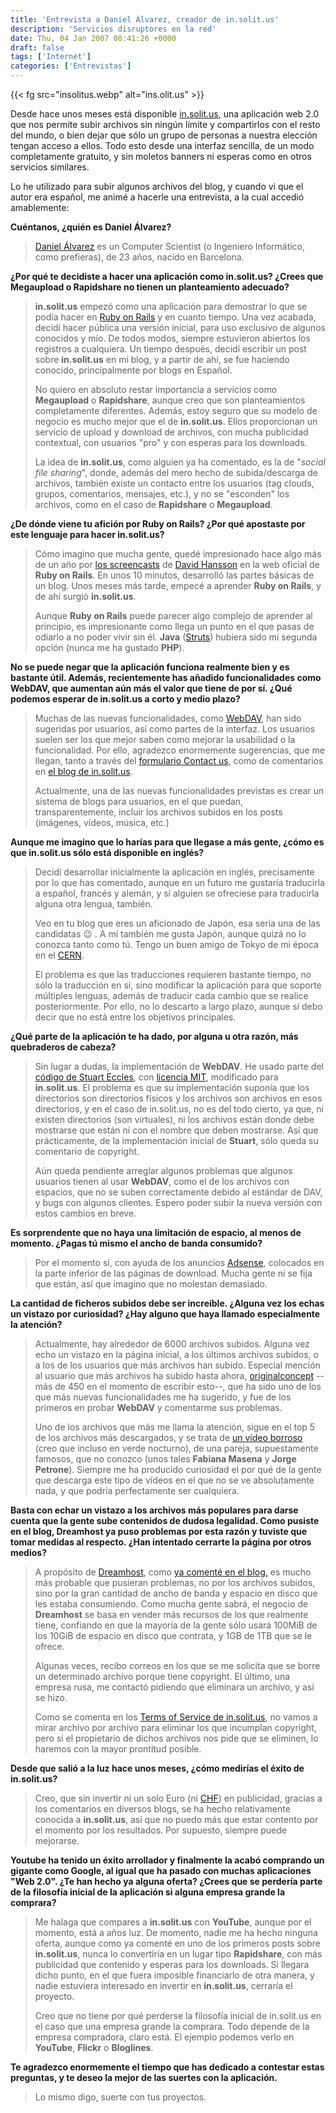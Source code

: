 ```yaml
---
title: 'Entrevista a Daniel Álvarez, creador de in.solit.us'
description: 'Servicios disruptores en la red'
date: Thu, 04 Jan 2007 08:41:26 +0000
draft: false
tags: ['Internet']
categories: ['Entrevistas']
---
```


{{< fg src="insolitus.webp" alt="ins.olit.us" >}}

Desde hace unos meses está disponible [in.solit.us](http://in.solit.us/), una aplicación web 2.0 que nos permite subir archivos sin ningún límite y compartirlos con el resto del mundo, o bien dejar que sólo un grupo de personas a nuestra elección tengan acceso a ellos. Todo esto desde una interfaz sencilla, de un modo completamente gratuito, y sin moletos banners ni esperas como en otros servicios similares.

Lo he utilizado para subir algunos archivos del blog, y cuando vi que el autor era español, me animé a hacerle una entrevista, a la cual accedió amablemente:

**Cuéntanos, ¿quién es Daniel Álvarez?**

> [Daniel Álvarez](http://www.gra2.com/) es un Computer Scientist (o Ingeniero Informático, como prefieras), de 23 años, nacido en Barcelona.

**¿Por qué te decidiste a hacer una aplicación como in.solit.us? ¿Crees que Megaupload o Rapidshare no tienen un planteamiento adecuado?**

> **in.solit.us** empezó como una aplicación para demostrar lo que se podía hacer en [Ruby on Rails](http://www.rubyonrails.org/) y en cuanto tiempo. Una vez acabada, decidí hacer pública una versión inicial, para uso exclusivo de algunos conocidos y mío. De todos modos, siempre estuvieron abiertos los registros a cualquiera. Un tiempo después, decidí escribir un post sobre **in.solit.us** en mi blog, y a partir de ahí, se fue haciendo conocido, principalmente por blogs en Español.
> 
> No quiero en absoluto restar importancia a servicios como **Megaupload** o **Rapidshare**, aunque creo que son planteamientos completamente diferentes. Además, estoy seguro que su modelo de negocio es mucho mejor que el de **in.solit.us**. Ellos proporcionan un servicio de upload y download de archivos, con mucha publicidad contextual, con usuarios "pro" y con esperas para los downloads.
> 
> La idea de **in.solit.us**, como alguien ya ha comentado, es la de "_social file sharing_", donde, además del mero hecho de subida/descarga de archivos, también existe un contacto entre los usuarios (tag clouds, grupos, comentarios, mensajes, etc.), y no se "esconden" los archivos, como en el caso de **Rapidshare** o **Megaupload**.

**¿De dónde viene tu afición por Ruby on Rails? ¿Por qué apostaste por este lenguaje para hacer in.solit.us?**

> Cómo imagino que mucha gente, quedé impresionado hace algo más de un año por [los screencasts](http://www.rubyonrails.org/screencasts) de [David Hansson](http://www.loudthinking.com/about.html) en la web oficial de **Ruby on Rails**. En unos 10 minutos, desarrolló las partes básicas de un blog. Unos meses más tarde, empecé a aprender **Ruby on Rails**, y de ahí surgió **in.solit.us**.
> 
> Aunque **Ruby on Rails** puede parecer algo complejo de aprender al principio, es impresionante como llega un punto en el que pasas de odiarlo a no poder vivir sin él. **Java** ([Struts](http://es.wikipedia.org/wiki/Struts)) hubiera sido mi segunda opción (nunca me ha gustado **PHP**).

**No se puede negar que la aplicación funciona realmente bien y es bastante útil. Además, recientemente has añadido funcionalidades como WebDAV, que aumentan aún más el valor que tiene de por sí. ¿Qué podemos esperar de in.solit.us a corto y medio plazo?**

> Muchas de las nuevas funcionalidades, como [WebDAV](http://es.wikipedia.org/wiki/WebDAV), han sido sugeridas por usuarios, así como partes de la interfaz. Los usuarios suelen ser los que mejor saben como mejorar la usabilidad o la funcionalidad. Por ello, agradezco enormemente sugerencias, que me llegan, tanto a través del [formulario Contact us](http://in.solit.us/contact), como de comentarios en [el blog de in.solit.us](http://in.solit.us/blog/).
> 
> Actualmente, una de las nuevas funcionalidades previstas es crear un sistema de blogs para usuarios, en el que puedan, transparentemente, incluir los archivos subidos en los posts (imágenes, vídeos, música, etc.)

**Aunque me imagino que lo harías para que llegase a más gente, ¿cómo es que in.solit.us sólo está disponible en inglés?**

> Decidí desarrollar inicialmente la aplicación en inglés, precisamente por lo que has comentado, aunque en un futuro me gustaría traducirla a español, francés y alemán, y si alguien se ofreciese para traducirla alguna otra lengua, también.
> 
> Veo en tu blog que eres un aficionado de Japón, esa sería una de las candidatas :wink: . A mí también me gusta Japón, aunque quizá no lo conozca tanto como tú. Tengo un buen amigo de Tokyo de mi época en el [CERN](http://es.wikipedia.org/wiki/CERN).
> 
> El problema es que las traducciones requieren bastante tiempo, no sólo la traducción en sí, sino modificar la aplicación para que soporte múltiples lenguas, además de traducir cada cambio que se realice posteriormente. Por ello, no lo descarto a largo plazo, aunque sí debo decir que no está entre los objetivos principales.

**¿Qué parte de la aplicación te ha dado, por alguna u otra razón, más quebraderos de cabeza?**

> Sin lugar a dudas, la implementación de **WebDAV**. He usado parte del [código de Stuart Eccles](http://www.liverail.net/articles/2006/06/25/webdav-ruby-on-rails-plugin), con [licencia MIT](http://es.wikipedia.org/wiki/Licencia_MIT), modificado para **in.solit.us**. El problema es que su implementación suponía que los directorios son directorios físicos y los archivos son archivos en esos directorios, y en el caso de in.solit.us, no es del todo cierto, ya que, ni existen directorios (son virtuales), ni los archivos están donde debe mostrarse que están ni con el nombre que deben mostrarse. Así que prácticamente, de la implementación inicial de **Stuart**, sólo queda su comentario de copyright.
> 
> Aún queda pendiente arreglar algunos problemas que algunos usuarios tienen al usar **WebDAV**, como el de los archivos con espacios, que no se suben correctamente debido al estándar de DAV, y bugs con algunos clientes. Espero poder subir la nueva versión con estos cambios en breve.

**Es sorprendente que no haya una limitación de espacio, al menos de momento. ¿Pagas tú mismo el ancho de banda consumido?**

> Por el momento sí, con ayuda de los anuncios [Adsense](http://es.wikipedia.org/wiki/Adsense), colocados en la parte inferior de las páginas de download. Mucha gente ni se fija que están, así que imagino que no molestan demasiado.

**La cantidad de ficheros subidos debe ser increíble. ¿Alguna vez los echas un vistazo por curiosidad? ¿Hay alguno que haya llamado especialmente la atención?**

> Actualmente, hay alrededor de 6000 archivos subidos. Alguna vez echo un vistazo en la página inicial, a los últimos archivos subidos, o a los de los usuarios que más archivos han subido. Especial mención al usuario que más archivos ha subido hasta ahora, [originalconcept](http://in.solit.us/users/public/originalconcept) --más de 450 en el momento de escribir esto--, que ha sido uno de los que más nuevas funcionalidades me ha sugerido, y fue de los primeros en probar **WebDAV** y comentarme sus problemas.
> 
> Uno de los archivos que más me llama la atención, sigue en el top 5 de los archivos más descargados, y se trata de [un vídeo borroso](http://in.solit.us/archives/download/787) (creo que incluso en verde nocturno), de una pareja, supuestamente famosos, que no conozco (unos tales **Fabiana Masena** y **Jorge Petrone**). Siempre me ha producido curiosidad el por qué de la gente que descarga este tipo de vídeos en el que no se ve absolutamente nada, y que podría perfectamente ser cualquiera.

**Basta con echar un vistazo a los archivos más populares para darse cuenta que la gente sube contenidos de dudosa legalidad. Como pusiste en el blog, Dreamhost ya puso problemas por esta razón y tuviste que tomar medidas al respecto. ¿Han intentado cerrarte la página por otros medios?**

> A propósito de [Dreamhost](http://www.dreamhost.com/), como [ya comenté en el blog,](http://in.solit.us/blog/post/downtime-and-back-up/) es mucho más probable que pusieran problemas, no por los archivos subidos, sino por la gran cantidad de ancho de banda y espacio en disco que les estaba consumiendo. Como mucha gente sabrá, el negocio de **Dreamhost** se basa en vender más recursos de los que realmente tiene, confiando en que la mayoría de la gente sólo usará 100MiB de los 10GiB de espacio en disco que contrata, y 1GB de 1TB que se le ofrece.
> 
> Algunas veces, recibo correos en los que se me solicita que se borre un determinado archivo porque tiene copyright. El último, una empresa rusa, me contactó pidiendo que eliminara un archivo, y así se hizo.
> 
> Como se comenta en los [Terms of Service de in.solit.us](http://in.solit.us/about/terms), no vamos a mirar archivo por archivo para eliminar los que incumplan copyright, pero si el propietario de dichos archivos nos pide que se eliminen, lo haremos con la mayor prontitud posible.

**Desde que salió a la luz hace unos meses, ¿cómo medirías el éxito de in.solit.us?**

> Creo, que sin invertir ni un solo Euro (ni [CHF](http://es.wikipedia.org/wiki/Francos_suizos)) en publicidad, gracias a los comentarios en diversos blogs, se ha hecho relativamente conocida a **in.solit.us**, así que no puedo más que estar contento por el momento por los resultados. Por supuesto, siempre puede mejorarse.

**Youtube ha tenido un éxito arrollador y finalmente la acabó comprando un gigante como Google, al igual que ha pasado con muchas aplicaciones "Web 2.0". ¿Te han hecho ya alguna oferta? ¿Crees que se perdería parte de la filosofía inicial de la aplicación si alguna empresa grande la comprara?**

> Me halaga que compares a **in.solit.us** con **YouTube**, aunque por el momento, está a años luz. De momento, nadie me ha hecho ninguna oferta, aunque como ya comenté en uno de los primeros posts sobre **in.solit.us**, nunca lo convertiría en un lugar tipo **Rapidshare**, con más publicidad que contenido y esperas para los downloads. Si llegara dicho punto, en el que fuera imposible financiarlo de otra manera, y nadie estuviera interesado en invertir en **in.solit.us**, cerraría el proyecto.
> 
> Creo que no tiene por qué perderse la filosofía inicial de in.solit.us en el caso que una empresa grande la comprara. Todo depende de la empresa compradora, claro está. El ejemplo podemos verlo en **YouTube**, **Flickr** o **Bloglines**.

**Te agradezco enormemente el tiempo que has dedicado a contestar estas preguntas, y te deseo la mejor de las suertes con la aplicación.**

> Lo mismo digo, suerte con tus proyectos.